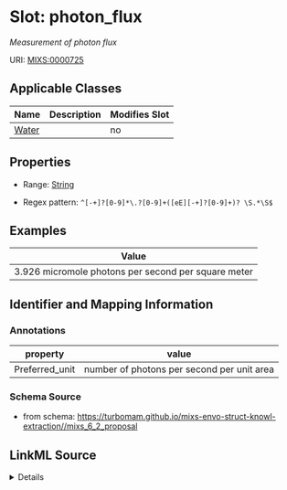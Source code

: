 # Slot: photon_flux


_Measurement of photon flux_



URI: [MIXS:0000725](https://w3id.org/mixs/0000725)



<!-- no inheritance hierarchy -->




## Applicable Classes

| Name | Description | Modifies Slot |
| --- | --- | --- |
[Water](Water.md) |  |  no  |







## Properties

* Range: [String](String.md)

* Regex pattern: `^[-+]?[0-9]*\.?[0-9]+([eE][-+]?[0-9]+)? \S.*\S$`






## Examples

| Value |
| --- |
| 3.926 micromole photons per second per square meter |

## Identifier and Mapping Information





### Annotations

| property | value |
| --- | --- |
| Preferred_unit | number of photons per second per unit area |



### Schema Source


* from schema: https://turbomam.github.io/mixs-envo-struct-knowl-extraction//mixs_6_2_proposal




## LinkML Source

<details>
```yaml
name: photon_flux
annotations:
  Preferred_unit:
    tag: Preferred_unit
    value: number of photons per second per unit area
description: Measurement of photon flux
title: photon flux
examples:
- value: 3.926 micromole photons per second per square meter
from_schema: https://turbomam.github.io/mixs-envo-struct-knowl-extraction//mixs_6_2_proposal
rank: 1000
slot_uri: MIXS:0000725
multivalued: false
alias: photon_flux
domain_of:
- Water
range: string
required: false
recommended: false
pattern: ^[-+]?[0-9]*\.?[0-9]+([eE][-+]?[0-9]+)? \S.*\S$

```
</details>
